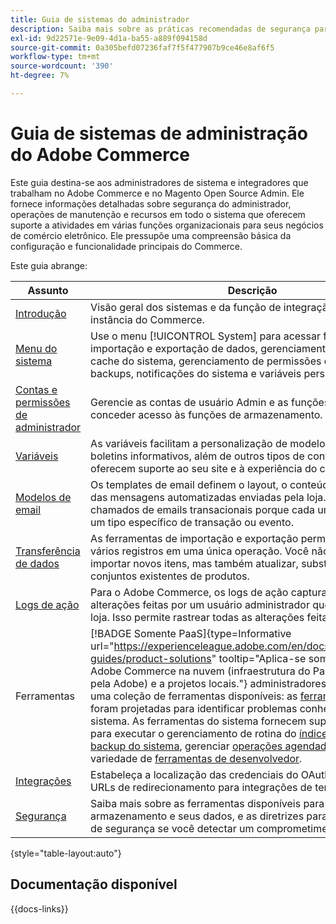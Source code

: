 ```yaml
---
title: Guia de sistemas do administrador
description: Saiba mais sobre as práticas recomendadas de segurança para proteger suas permissões de armazenamento e gerenciamento do Commerce e como importar e exportar dados, gerenciar integrações e extensões e cuidar da manutenção de rotina.
exl-id: 9d22571e-9e09-4d1a-ba55-a889f094158d
source-git-commit: 0a305befd07236faf7f5f477907b9ce46e8af6f5
workflow-type: tm+mt
source-wordcount: '390'
ht-degree: 7%

---
```


# Guia de sistemas de administração do Adobe Commerce

Este guia destina-se aos administradores de sistema e integradores que trabalham no Adobe Commerce e no Magento Open Source Admin. Ele fornece informações detalhadas sobre segurança do administrador, operações de manutenção e recursos em todo o sistema que oferecem suporte a atividades em várias funções organizacionais para seus negócios de comércio eletrônico. Ele pressupõe uma compreensão básica da configuração e funcionalidade principais do Commerce.

Este guia abrange:

| Assunto | Descrição |
| ------- | ----------- |
| [Introdução](introduction.md) | Visão geral dos sistemas e da função de integração em uma instância do Commerce. |
| [Menu do sistema](system-menu.md) | Use o menu [!UICONTROL System] para acessar ferramentas de importação e exportação de dados, gerenciamento de índice e cache do sistema, gerenciamento de permissões e conta de usuário, backups, notificações do sistema e variáveis personalizadas. |
| [Contas e permissões de administrador](permissions.md) | Gerencie as contas de usuário Admin e as funções usadas para conceder acesso às funções de armazenamento. |
| [Variáveis](variables-predefined.md) | As variáveis facilitam a personalização de modelos de email e de boletins informativos, além de outros tipos de conteúdo que oferecem suporte ao seu site e à experiência do cliente. |
| [Modelos de email](email-templates.md) | Os templates de email definem o layout, o conteúdo e a formatação das mensagens automatizadas enviadas pela loja. Eles são chamados de emails transacionais porque cada um está associado a um tipo específico de transação ou evento. |
| [Transferência de dados](data-transfer.md) | As ferramentas de importação e exportação permitem gerenciar vários registros em uma única operação. Você não pode apenas importar novos itens, mas também atualizar, substituir e excluir conjuntos existentes de produtos. |
| [Logs de ação](action-log.md) | Para o Adobe Commerce, os logs de ação capturam todas as alterações feitas por um usuário administrador que trabalha na sua loja. Isso permite rastrear todas as alterações feitas em sua loja. |
| Ferramentas | [!BADGE Somente PaaS]{type=Informative url="https://experienceleague.adobe.com/en/docs/commerce/user-guides/product-solutions" tooltip="Aplica-se somente a projetos do Adobe Commerce na nuvem (infraestrutura do PaaS gerenciada pela Adobe) e a projetos locais."} administradores do sistema têm uma coleção de ferramentas disponíveis: as [ferramentas de suporte](support.md) foram projetadas para identificar problemas conhecidos em seu sistema. As ferramentas do sistema fornecem suporte operacional para executar o gerenciamento de rotina do [índice](index-management.md) e do [cache](cache-management.md), [fazer backup do sistema](backups.md), gerenciar [operações agendadas](data-scheduled-import-export.md) e usar uma variedade de [ferramentas de desenvolvedor](developer-tools.md). |
| [Integrações](integrations.md) | Estabeleça a localização das credenciais do OAuth e forneça os URLs de redirecionamento para integrações de terceiros. |
| [Segurança](security.md) | Saiba mais sobre as ferramentas disponíveis para proteger seu armazenamento e seus dados, e as diretrizes para um plano de ação de segurança se você detectar um comprometimento. |

{style="table-layout:auto"}

## Documentação disponível

{{docs-links}}

